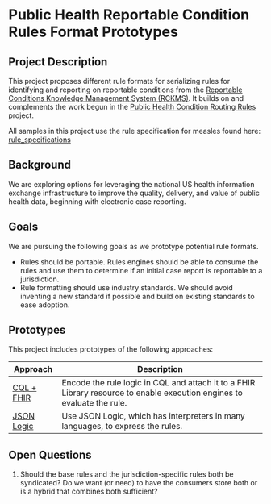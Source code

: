 # Public Health Reportable Condition Rules Format Prototypes
## Project Description
This project proposes different rule formats for serializing rules for identifying and reporting on reportable conditions from the [Reportable Conditions Knowledge Management System (RCKMS)](https://www.rckms.org/). It builds on and complements the work begun in the [Public Health Condition Routing Rules](https://github.com/CDCgov/routes/tree/main/prototypes) project.

All samples in this project use the rule specification for measles found here: [rule_specifications](https://github.com/mshgithub/reportable_condition_rules/tree/main/rule_specifications)

## Background
We are exploring options for leveraging the national US health information exchange infrastructure to improve the quality, delivery, and value of public health data, beginning with electronic case reporting.

## Goals
We are pursuing the following goals as we prototype potential rule formats. 
- Rules should be portable. Rules engines should be able to consume the rules and use them to determine if an initial case report is reportable to a jurisdiction.
- Rule formatting should use industry standards. We should avoid inventing a new standard if possible and build on existing standards to ease adoption.

## Prototypes
This project includes prototypes of the following approaches:

| Approach | Description |
| -------- | ----------- |
| [CQL + FHIR](https://github.com/mshgithub/reportable_condition_rules/tree/main/prototypes/cql_fhir) | Encode the rule logic in CQL and attach it to a FHIR Library resource to enable execution engines to evaluate the rule. |
| [JSON Logic](https://github.com/mshgithub/reportable_condition_rules/tree/main/prototypes/json_logic) | Use JSON Logic, which has interpreters in many languages, to express the rules. |

## Open Questions
1. Should the base rules and the jurisdiction-specific rules both be syndicated? Do we want (or need) to have the consumers store both or is a hybrid that combines both sufficient?
